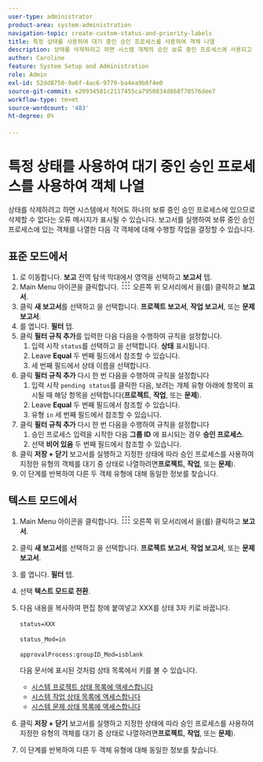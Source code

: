 ```yaml
---
user-type: administrator
product-area: system-administration
navigation-topic: create-custom-status-and-priority-labels
title: 특정 상태를 사용하여 대기 중인 승인 프로세스를 사용하여 객체 나열
description: 상태를 삭제하려고 하면 시스템 개체의 승인 보류 중인 프로세스에 사용되고 있으므로 삭제할 수 없다는 오류 메시지가 표시될 수 있습니다. 객체를 찾아 검토하여 필요한 작업을 결정하려면 해당 객체를 나열하는 보고서를 실행할 수 있습니다.
author: Caroline
feature: System Setup and Administration
role: Admin
exl-id: 52dd8750-9a6f-4ac6-9779-ba4ea9b6f4e0
source-git-commit: e20934501c2117455ca7950834d868f78576dee7
workflow-type: tm+mt
source-wordcount: '483'
ht-degree: 0%

---
```


# 특정 상태를 사용하여 대기 중인 승인 프로세스를 사용하여 객체 나열

상태를 삭제하려고 하면 시스템에서 적어도 하나의 보류 중인 승인 프로세스에 있으므로 삭제할 수 없다는 오류 메시지가 표시될 수 있습니다. 보고서를 실행하여 보류 중인 승인 프로세스에 있는 객체를 나열한 다음 각 객체에 대해 수행할 작업을 결정할 수 있습니다.

## 표준 모드에서

1. 로 이동합니다. **보고** 전역 탐색 막대에서 영역을 선택하고 **보고서** 탭.
1. Main Menu 아이콘을 클릭합니다. ![](assets/main-menu-icon.png) 오른쪽 위 모서리에서 을(를) 클릭하고 **보고서**.
1. 클릭 **새 보고서**&#x200B;를 선택하고 을 선택합니다. **프로젝트 보고서**, **작업 보고서**, 또는 **문제 보고서**.
1. 를 엽니다. **필터** 탭.
1. 클릭 **필터 규칙 추가**&#x200B;를 입력한 다음 다음을 수행하여 규칙을 설정합니다.
   1. 입력 시작 `status`를 선택하고 을 선택합니다. **상태** 표시됩니다.
   1. Leave **Equal** 두 번째 필드에서 참조할 수 있습니다.
   1. 세 번째 필드에서 상태 이름을 선택합니다.
1. 클릭 **필터 규칙 추가** 다시 한 번 다음을 수행하여 규칙을 설정합니다
   1. 입력 시작 `pending status`를 클릭한 다음, 보려는 개체 유형 아래에 항목이 표시될 때 해당 항목을 선택합니다(**프로젝트**, **작업**, 또는 **문제**).
   1. Leave **Equal** 두 번째 필드에서 참조할 수 있습니다.
   1. 유형 `in` 세 번째 필드에서 참조할 수 있습니다.
1. 클릭 **필터 규칙 추가** 다시 한 번 다음을 수행하여 규칙을 설정합니다
   1. 승인 프로세스 입력을 시작한 다음 **그룹 ID** 에 표시되는 경우 **승인 프로세스**.
   1. 선택 **비어 있음** 두 번째 필드에서 참조할 수 있습니다.
1. 클릭 **저장 + 닫기** 보고서를 실행하고 지정한 상태에 따라 승인 프로세스를 사용하여 지정한 유형의 객체를 대기 중 상태로 나열하려면&#x200B;**프로젝트**, **작업**, 또는 **문제**).
1. 이 단계를 반복하여 다른 두 객체 유형에 대해 동일한 정보를 찾습니다.


## 텍스트 모드에서

1. Main Menu 아이콘을 클릭합니다. ![](assets/main-menu-icon.png) 오른쪽 위 모서리에서 을(를) 클릭하고 **보고서**.
1. 클릭 **새 보고서**&#x200B;를 선택하고 을 선택합니다. **프로젝트 보고서**, **작업 보고서**, 또는 **문제 보고서**.
1. 를 엽니다. **필터** 탭.
1. 선택 **텍스트 모드로 전환**.
1. 다음 내용을 복사하여 편집 창에 붙여넣고 XXX를 상태 3자 키로 바꿉니다.

   `status=XXX`

   `status_Mod=in`

   `approvalProcess:groupID_Mod=isblank`

   다음 문서에 표시된 것처럼 상태 목록에서 키를 볼 수 있습니다.
   * [시스템 프로젝트 상태 목록에 액세스합니다](project-statuses.md)
   * [시스템 작업 상태 목록에 액세스합니다](task-statuses.md)
   * [시스템 문제 상태 목록에 액세스합니다](issue-statuses.md)

1. 클릭 **저장 + 닫기** 보고서를 실행하고 지정한 상태에 따라 승인 프로세스를 사용하여 지정한 유형의 객체를 대기 중 상태로 나열하려면&#x200B;**프로젝트**, **작업**, 또는 **문제**).
1. 이 단계를 반복하여 다른 두 객체 유형에 대해 동일한 정보를 찾습니다.
